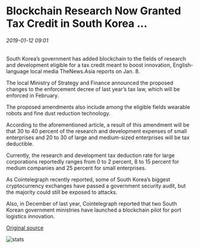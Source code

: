 # Blockchain Research Now Granted Tax Credit in South Korea ...

###### 2019-01-12 09:01

South Korea’s government has added blockchain to the fields of research and development eligible for a tax credit meant to boost innovation, English-language local media TheNews.Asia reports on Jan. 8.

The local Ministry of Strategy and Finance announced the proposed changes to the enforcement decree of last year’s tax law, which will be enforced in February.

The proposed amendments also include among the eligible fields wearable robots and fine dust reduction technology.

According to the aforementioned article, a result of this amendment will be that 30 to 40 percent of the research and development expenses of small enterprises and 20 to 30 of large and medium-sized enterprises will be tax deductible.

Currently, the research and development tax deduction rate for large corporations reportedly ranges from 0 to 2 percent, 8 to 15 percent for medium companies and 25 percent for small enterprises.

As Cointelegraph recently reported, some of South Korea’s biggest cryptocurrency exchanges have passed a government security audit, but the majority could still be exposed to attacks.

Also, in December of last year, Cointelegraph reported that two South Korean government ministries have launched a blockchain pilot for port logistics innovation.

[Original source](https://cointelegraph.com/news/blockchain-research-now-granted-tax-credit-in-south-korea)

![stats](https://c.statcounter.com/11760860/0/a89fa40b/1/ "stats")